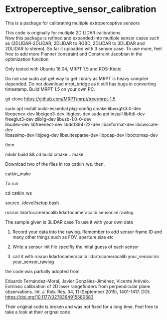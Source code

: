 # Extroperceptive_sensor_calibration
This is a package for calibrating multiple extroperceptive sensors

This code is originally for multiple 2D LIDAR calibrations.  
Now this package is refined and expanded into multiple sensor cases such as 
(2DLIDAR-2DLIDAR,  2DLIDAR to RGBD, 2DLIDAR to 3DLIDAR and 2DLIDAR to stereo).
So far it uploaded with 3 sensor case. To use more, feel free to add more 
Planner constraint and Constraint Jacobian in the optimization function 


Only tested with Ubuntu 16.04, MRPT 1.5 and ROS-Kietic

Do not use sudo apt get way to get library as MRPT is heavy compiler depended.
Do not download mrpt_bridge as it still has bugs in converting timestamp.
Build MRPT 1.5 on your own PC. 

git clone https://github.com/MRPT/mrpt/tree/mrpt-1.5

sudo apt install build-essential pkg-config cmake libwxgtk3.0-dev \
libopencv-dev libeigen3-dev libgtest-dev
sudo apt install libftdi-dev freeglut3-dev zlib1g-dev libusb-1.0-0-dev \
libudev-dev libfreenect-dev libdc1394-22-dev libavformat-dev libswscale-dev \
libassimp-dev libjpeg-dev   libsuitesparse-dev libpcap-dev liboctomap-dev

then 

mkdir build && cd build
cmake ..
make



Download two of the files in ros catkin_ws.
then. 

catkin_make


To run 

cd catkin_ws

source ./devel/setup.bash

rosrun lidartocameracalib lidartocameracalib sensor.ini rawlog

The sample given is 3LIDAR case
To use it with your own data
1. Record your data into the rawlog. Remember to add sensor frame ID and many other things such as FOV, aperture size etc

2. Write a sensor init file specifiy the inital guess of each sensor

3. call it with     rosrun  lidartocameracalib lidartocameracalib your_sensor.ini your_sensor_rawlog





the code was partially adopted from 

Eduardo Fernández-Moral, Javier González-Jiménez, Vicente Arévalo. Extrinsic calibration of 2D laser rangefinders from perpendicular plane observations. Int. J. Rob. Res. 34, 11 (September 2015), 1401-1417. DOI: https://doi.org/10.1177/0278364915580683

Their original code is broken and was not fixed for a long time. Feel free to take a look at their orignal code






